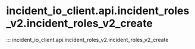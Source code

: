 # incident_io_client.api.incident_roles_v2.incident_roles_v2_create

::: incident_io_client.api.incident_roles_v2.incident_roles_v2_create